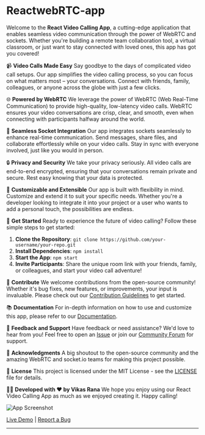 # ReactwebRTC-app

Welcome to the **React Video Calling App**, a cutting-edge application that enables seamless video communication through the power of WebRTC and sockets. Whether you're building a remote team collaboration tool, a virtual classroom, or just want to stay connected with loved ones, this app has got you covered!

📹 **Video Calls Made Easy**
Say goodbye to the days of complicated video call setups. Our app simplifies the video calling process, so you can focus on what matters most – your conversations. Connect with friends, family, colleagues, or anyone across the globe with just a few clicks.

🌐 **Powered by WebRTC**
We leverage the power of WebRTC (Web Real-Time Communication) to provide high-quality, low-latency video calls. WebRTC ensures your video conversations are crisp, clear, and smooth, even when connecting with participants halfway around the world.

🔌 **Seamless Socket Integration**
Our app integrates sockets seamlessly to enhance real-time communication. Send messages, share files, and collaborate effortlessly while on your video calls. Stay in sync with everyone involved, just like you would in person.

🔒 **Privacy and Security**
We take your privacy seriously. All video calls are end-to-end encrypted, ensuring that your conversations remain private and secure. Rest easy knowing that your data is protected.

🌈 **Customizable and Extensible**
Our app is built with flexibility in mind. Customize and extend it to suit your specific needs. Whether you're a developer looking to integrate it into your project or a user who wants to add a personal touch, the possibilities are endless.

🚀 **Get Started**
Ready to experience the future of video calling? Follow these simple steps to get started:

1. **Clone the Repository**: `git clone https://github.com/your-username/your-repo.git`
2. **Install Dependencies**: `npm install`
3. **Start the App**: `npm start`
4. **Invite Participants**: Share the unique room link with your friends, family, or colleagues, and start your video call adventure!

🌟 **Contribute**
We welcome contributions from the open-source community! Whether it's bug fixes, new features, or improvements, your input is invaluable. Please check out our [Contribution Guidelines](CONTRIBUTING.md) to get started.

📚 **Documentation**
For in-depth information on how to use and customize this app, please refer to our [Documentation](docs/README.md).

📢 **Feedback and Support**
Have feedback or need assistance? We'd love to hear from you! Feel free to open an [Issue](https://github.com/your-username/your-repo/issues) or join our [Community Forum](https://forum.example.com) for support.

👏 **Acknowledgments**
A big shoutout to the open-source community and the amazing WebRTC and socket.io teams for making this project possible.

📜 **License**
This project is licensed under the MIT License - see the [LICENSE](LICENSE) file for details.

👩‍💻 **Developed with ❤️ by Vikas Rana**
We hope you enjoy using our React Video Calling App as much as we enjoyed creating it. Happy calling!

![App Screenshot](screenshot.png)

[Live Demo](https://webrtc-react-app.netlify.app/) | [Report a Bug](https://github.com/your-username/your-repo/issues)

---
